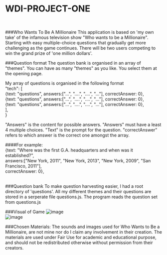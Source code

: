 # WDI-PROJECT-ONE 
<br>

###Who Wants To Be A Millionaire 
This application is based on 'my own take' of the infamous television show "Who wants to be a Millionaire". Starting with easy multiple-choice questions that gradually get more challenging as the game continues. There will be two users competing to win the grand prize of 'one million dollars'.
<br>

###Question format
The question bank is organised in an array of "themes". You can have as many "themes" as you like. You select them at the opening page.

My array of questions is organised in the following format
<br>
"tech": [ <br>
  {text: "questions", answers:["...", "....", "....", "..."], correctAnswer: 0}, <br>
  {text: "questions", answers:["...", "....", "....", "..."], correctAnswer: 0}, <br>
  {text: "questions", answers:["...", "....", "....", "..."], correctAnswer: 0}, <br>
   ], <br>
} <br>

"Answers" is the content for possible answers. "Answers" must have a least 4 multiple choices. 
"Text" is the prompt for the question. 
"correctAnswer" refers to which answer is the correct one amongst the array. 

####For example: 
<br>
{text: "Where was the first G.A. headquarters and when was it established?", <br>
answers:["New York, 2011", "New York, 2013", "New York, 2009", "San Francisco, 2011"], <br>
correctAnswer: 0}, <br>
<br>

###Question bank
To make question harvesting easier, I had a root directory of 'questions'. All my different themes and their questions are stored in a serperate file questions.js. The program reads the question set from questions.js
<br>

###Visual of Game 
![image](http://i.imgur.com/a2Qrhqo.jpg)
<br>
![image](http://i.imgur.com/L8IIO3m.png)
<br>

###Chosen Materials:
The sounds and images used for Who Wants to Be a Millionaire, are not mine nor do I claim any involvement in their creation. The materials are used under Fair Use for academic and educational purpose, and should not be redistributed otherwise without permission from their creators.

